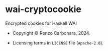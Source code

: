 # wai-cryptocookie

Encrypted cookies for Haskell WAI

* Copyright © Renzo Carbonara, 2024.

* Licensing terms in `LICENSE` file (`Apache-2.0`).

